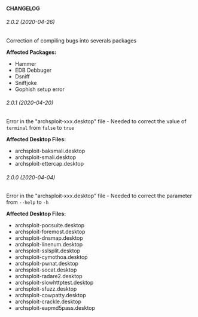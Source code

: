 #### CHANGELOG

###### 2.0.2 (2020-04-26)

Correction of compiling bugs into severals packages

**Affected Packages:**

- Hammer
- EDB Debbuger
- Dsniff
- Sniffjoke
- Gophish setup error

###### 2.0.1 (2020-04-20)

Error in the "archsploit-xxx.desktop" file - Needed to correct the value of `terminal` from `false` to `true`

**Affected Desktop Files:**

- archsploit-baksmali.desktop
- archsploit-smali.desktop
- archsploit-ettercap.desktop

###### 2.0.0 (2020-04-04)

Error in the "archsploit-xxx.desktop" file - Needed to correct the parameter from `--help` to `-h`

**Affected Desktop Files:**

- archsploit-pocsuite.desktop
- archsploit-foremost.desktop
- archsploit-dnsmap.desktop
- archsploit-linenum.desktop
- archsploit-sslsplit.desktop
- archsploit-cymothoa.desktop
- archsploit-pwnat.desktop
- archsploit-socat.desktop
- archsploit-radare2.desktop
- archsploit-slowhttptest.desktop
- archsploit-sfuzz.desktop
- archsploit-cowpatty.desktop
- archsploit-crackle.desktop
- archsploit-eapmd5pass.desktop
